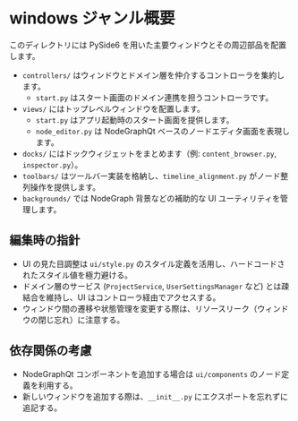 # windows ジャンル概要

このディレクトリには PySide6 を用いた主要ウィンドウとその周辺部品を配置します。

- `controllers/` はウィンドウとドメイン層を仲介するコントローラを集約します。
  - `start.py` はスタート画面のドメイン連携を担うコントローラです。
- `views/` にはトップレベルウィンドウを配置します。
  - `start.py` はアプリ起動時のスタート画面を提供します。
  - `node_editor.py` は NodeGraphQt ベースのノードエディタ画面を表現します。
- `docks/` にはドックウィジェットをまとめます（例: `content_browser.py`, `inspector.py`）。
- `toolbars/` はツールバー実装を格納し、`timeline_alignment.py` がノード整列操作を提供します。
- `backgrounds/` では NodeGraph 背景などの補助的な UI ユーティリティを管理します。

## 編集時の指針
- UI の見た目調整は `ui/style.py` のスタイル定義を活用し、ハードコードされたスタイル値を極力避ける。
- ドメイン層のサービス (`ProjectService`, `UserSettingsManager` など) とは疎結合を維持し、UI はコントローラ経由でアクセスする。
- ウィンドウ間の遷移や状態管理を変更する際は、リソースリーク（ウィンドウの閉じ忘れ）に注意する。

## 依存関係の考慮
- NodeGraphQt コンポーネントを追加する場合は `ui/components` のノード定義を利用する。
- 新しいウィンドウを追加する際は、`__init__.py` にエクスポートを忘れずに追記する。
